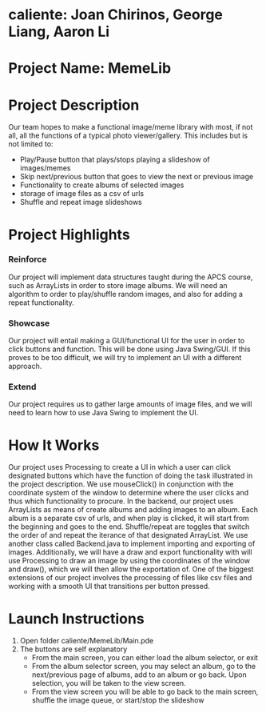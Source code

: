 # caliente: Joan Chirinos, George Liang, Aaron Li
# Project Name: MemeLib
# Project Description
Our team hopes to make a functional image/meme library with most, if not all, all the functions of a typical photo viewer/gallery. This includes but is not limited to:
* Play/Pause button that plays/stops playing a slideshow of images/memes
* Skip next/previous button that goes to view the next or previous image
* Functionality to create albums of selected images
* storage of image files as a csv of urls
* Shuffle and repeat image slideshows

# Project Highlights

### Reinforce
Our project will implement data structures taught during the APCS course, such as ArrayLists in order to store image albums. We will need an algorithm to order to play/shuffle random images, and also for adding a repeat functionality.

### Showcase
Our project will entail making a GUI/functional UI for the user in order to click buttons and function. This will be done using Java Swing/GUI. If this proves to be too difficult, we will try to implement an UI with a different approach.

### Extend
Our project requires us to gather large amounts of image files, and we will need to learn how to use Java Swing to implement the UI.

# How It Works
Our project uses Processing to create a UI in which a user can click designated buttons which have the function of doing the task illustrated in the project description. We use mouseClick() in conjunction with the coordinate system of the window to determine where the user clicks and thus which functionality to procure. In the backend, our project uses ArrayLists as means of create albums and adding images to an album. Each album is a separate csv of urls, and when play is clicked, it will start from the beginning and goes to the end. Shuffle/repeat are toggles that switch the order of and repeat the iterance of that designated ArrayList. We use another class called Backend.java to implement importing and exporting of images. Additionally, we will have a draw and export functionality with will use Processing to draw an image by using the coordinates of the window and draw(), which we will then allow the exportation of. One of the biggest extensions of our project involves the processing of files like csv files and working with a smooth UI that transitions per button pressed.

# Launch Instructions
1) Open folder caliente/MemeLib/Main.pde
2) The buttons are self explanatory
   * From the main screen, you can either load the album selector, or exit
   * From the album selector screen, you may select an album, go to the next/previous page of albums, add to an album or go back. Upon selection, you will be taken to the view screen.
   * From the view screen you will be able to go back to the main screen, shuffle the image queue, or start/stop the slideshow
